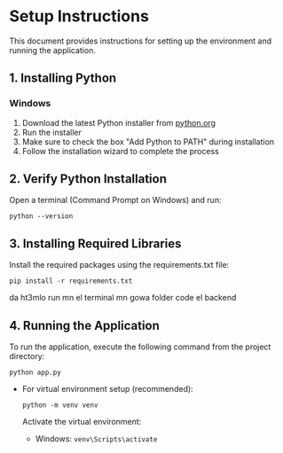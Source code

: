 # Setup Instructions

This document provides instructions for setting up the environment and running the application.

## 1. Installing Python

### Windows
1. Download the latest Python installer from [python.org](https://www.python.org/downloads/)
2. Run the installer
3. Make sure to check the box "Add Python to PATH" during installation
4. Follow the installation wizard to complete the process


## 2. Verify Python Installation

Open a terminal (Command Prompt on Windows) and run:
```
python --version
```


## 3. Installing Required Libraries



Install the required packages using the requirements.txt file:
```
pip install -r requirements.txt
```
da ht3mlo run mn el terminal mn gowa folder code el backend



## 4. Running the Application

To run the application, execute the following command from the project directory:
```
python app.py
```


- For virtual environment setup (recommended):
  ```
  python -m venv venv
  ```
  
  Activate the virtual environment:
  - Windows: `venv\Scripts\activate`

